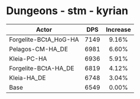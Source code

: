 # Dungeons - stm - kyrian
| Actor | DPS | Increase |
|---|:---:|:---:|
|Forgelite-BCtA_HoG-HA|7149|9.16%|
|Pelagos-CM-HA_DE|6981|6.60%|
|Kleia-PC-HA|6936|5.91%|
|Forgelite-BCtA-HA_DE|6819|4.12%|
|Kleia-HA_DE|6748|3.04%|
|Base|6549|0.00%|
